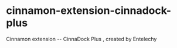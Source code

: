 cinnamon-extension-cinnadock-plus
=================================

Cinnamon extension -- CinnaDock Plus , created by Entelechy
